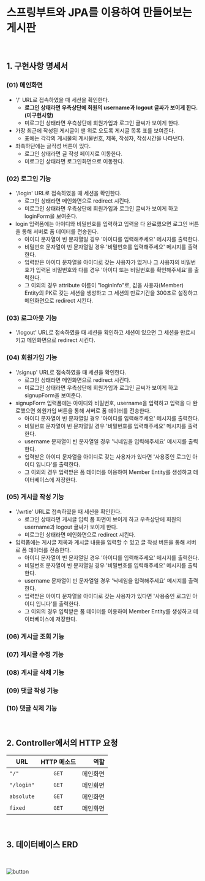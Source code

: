 # 스프링부트와 JPA를 이용하여 만들어보는 게시판

<br>

## 1. 구현사항 명세서

### (01) 메인화면
* '/' URL로 접속하였을 때 세션을 확인한다.
  * **로그인 상태라면 우측상단에 회원의 username과 logout 글싸가 보이게 한다.(미구현사항)**
  * 미로그인 상태라면 우측상단에 회원가입과 로그인 글씨가 보이게 한다.
* 가장 최근에 작성된 게시글이 맨 위로 오도록 게시글 목록 표를 보여준다.
  * 표에는 각각의 게시물의 게시물번호, 제목, 작성자, 작성시간을 나타낸다.
* 좌측하단에는 글작성 버튼이 있다.
  * 로그인 상태라면 글 작성 페이지로 이동한다.
  * 미로그인 상태라면 로그인화면으로 이동한다.

### (02) 로그인 기능
* '/login' URL로 접속하였을 때 세션을 확인한다.
  * 로그인 상태라면 메인화면으로 redirect 시킨다.
  * 미로그인 상태라면 우측상단에 회원가입과 로그인 글씨가 보이게 하고 loginForm을 보여준다.
* login 입력폼에는 아이디와 비밀번호를 입력하고 입력을 다 완료했으면 로그인 버튼을 통해 서버로 폼 데이터를 전송한다.
  * 아이디 문자열이 빈 문자열일 경우 '아이디를 입력해주세요' 메시지를 출력한다.
  * 비밀번호 문자열이 빈 문자열일 경우 '비밀번호를 입력해주세요' 메시지를 출력한다.
  * 입력받은 아이디 문자열을 아이디로 갖는 사용자가 없거나 그 사용자의 비밀번호가 입력된 비밀번호와 다를 경우 '아이디 또는 비밀번호를 확인해주세요'를 출력한다.
  * 그 이외의 경우 attribute 이름이 "loginInfo"로, 값을 사용자(Member) Entity의 PK로 갖는 세션을 생성하고 
  그 세션의 만료기간을 300초로 설정하고 메인화면으로 redirect 시킨다.

### (03) 로그아웃 기능
* '/logout' URL로 접속하였을 때 세션을 확인하고 세션이 있으면 그 세션을 만료시키고 메인화면으로 redirect 시킨다.

### (04) 회원가입 기능
* '/signup' URL로 접속하였을 때 세션을 확인한다.
  * 로그인 상태라면 메인화면으로 redirect 시킨다.
  * 미로그인 상태라면 우측상단에 회원가입과 로그인 글씨가 보이게 하고 signupForm을 보여준다.
* signupForm 입력폼에는 아이디와 비밀번호, username을 입력하고 입력을 다 완료했으면 회원가입 버튼을 통해 서버로 폼 데이터를 전송한다.
  * 아이디 문자열이 빈 문자열일 경우 '아이디를 입력해주세요' 메시지를 출력한다.
  * 비밀번호 문자열이 빈 문자열일 경우 '비밀번호를 입력해주세요' 메시지를 출력한다.
  * username 문자열이 빈 문자열일 경우 '닉네임을 입력해주세요' 메시지를 출력한다.
  * 입력받은 아이디 문자열을 아이디로 갖는 사용자가 있다면 '사용중인 로그인 아이디 입니다'를 출력한다.
  * 그 이외의 경우 입력받은 폼 데이터를 이용하여 Member Entity를 생성하고 데이터베이스에 저장한다.
  
### (05) 게시글 작성 기능
* '/wrtie' URL로 접속하였을 때 세션을 확인한다.
  * 로그인 상태라면 게시글 입력 폼 화면이 보이게 하고 우측상단에 회원의 username과 logout 글싸가 보이게 한다.
  * 미로그인 상태라면 메인화면으로 redirect 시킨다.
* 입력폼에는 게시글 제목과 게시글 내용을 입력할 수 있고 글 작성 버튼을 통해 서버로 폼 데이터를 전송한다.
  * 아이디 문자열이 빈 문자열일 경우 '아이디를 입력해주세요' 메시지를 출력한다.
  * 비밀번호 문자열이 빈 문자열일 경우 '비밀번호를 입력해주세요' 메시지를 출력한다.
  * username 문자열이 빈 문자열일 경우 '닉네임을 입력해주세요' 메시지를 출력한다.
  * 입력받은 아이디 문자열을 아이디로 갖는 사용자가 있다면 '사용중인 로그인 아이디 입니다'를 출력한다.
  * 그 이외의 경우 입력받은 폼 데이터를 이용하여 Member Entity를 생성하고 데이터베이스에 저장한다.
  
### (06) 게시글 조회 기능


### (07) 게시글 수정 기능


### (08) 게시글 삭제 기능


### (09) 댓글 작성 기능


### (10) 댓글 삭제 기능

<br>

## 2. Controller에서의 HTTP 요청
URL | HTTP 메소드 | 역할
---|:---:|---:
`"/"` | `GET` | 메인화면
`"/login"` | `GET` | 메인화면
`absolute` | `GET` | 메인화면
`fixed` | `GET` | 메인화면




<br>

## 3. 데이터베이스 ERD




<br>


![button](https://user-images.githubusercontent.com/101168818/184031296-3ab09363-9b77-47e5-a15d-51e891dbfa16.JPG)
